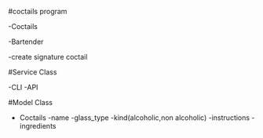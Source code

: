 #coctails program

-Coctails

-Bartender

-create signature coctail

#Service Class

-CLI
-API

#Model Class

- Coctails
  -name 
  -glass_type
  -kind(alcoholic,non alcoholic)
  -instructions
  -ingredients